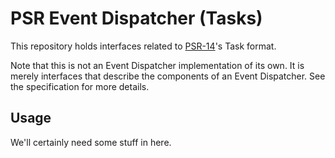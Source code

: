PSR Event Dispatcher (Tasks)
============================

This repository holds interfaces related to [PSR-14](http://www.php-fig.org/psr/psr-14/)'s Task format.

Note that this is not an Event Dispatcher implementation of its own. It is merely interfaces that describe the components of an Event Dispatcher.  See the specification for more details.

Usage
-----

We'll certainly need some stuff in here.
